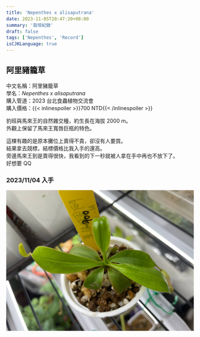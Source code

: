 ```yaml
---
title: 'Nepenthes x alisaputrana'
date: 2023-11-05T20:47:20+08:00
summary: '栽培紀錄'
draft: false
tags: ['Nepenthes', 'Record']
isCJKLanguage: true
---
```


## 阿里豬籠草

中文名稱：阿里豬籠草  
學名：*Nepenthes x alisaputrana*  
購入管道：2023 台北食蟲植物交流會  
購入價格：{{< inlinespoiler >}}700 NTD{{< /inlinespoiler >}}  

豹班與馬來王的自然雜交種，約生長在海拔 2000 m。  
外觀上保留了馬來王寬唇巨瓶的特色。  

這棵有趣的是原本攤位上賣得不貴，卻沒有人要買。  
結果拿去競標，結標價格比我入手的還高。  
旁邊馬來王到是賣得很快，我看到的下一秒就被人拿在手中再也不放下了。  
好想要 QQ  

### 2023/11/04 入手

![2023-11-04](./images/2023-11-04.jpg)
